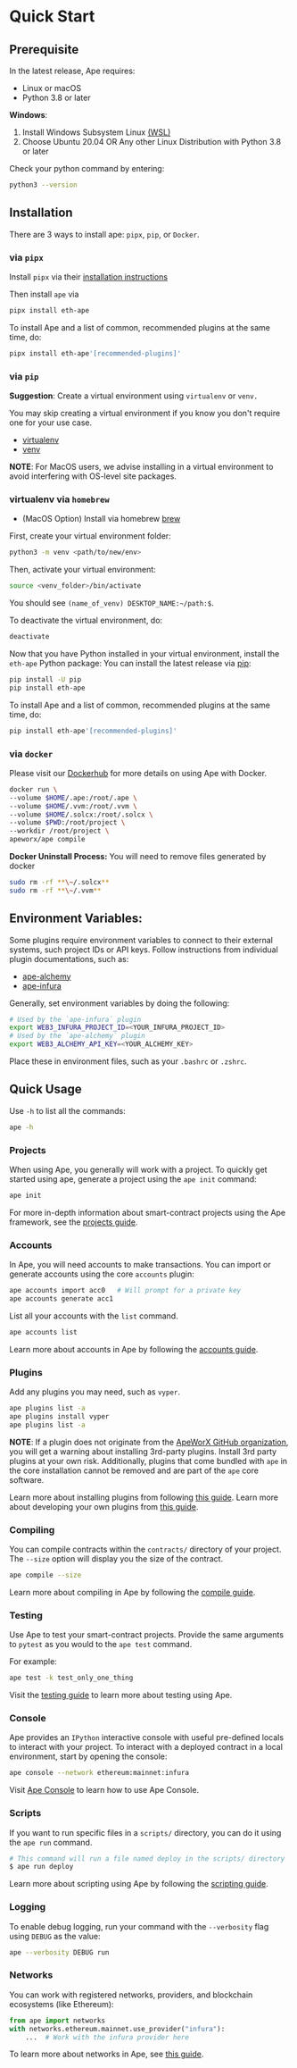# Quick Start

## Prerequisite

In the latest release, Ape requires:

- Linux or macOS
- Python 3.8 or later

**Windows**:

1. Install Windows Subsystem Linux
   [(WSL)](https://docs.microsoft.com/en-us/windows/wsl/install)
2. Choose Ubuntu 20.04 OR Any other Linux Distribution with Python
   3.8 or later

Check your python command by entering:

```bash
python3 --version
```

## Installation

There are 3 ways to install ape: `pipx`, `pip`, or `Docker`.

### via `pipx`

Install `pipx` via their [installation instructions](https://pypa.github.io/pipx/)

Then install `ape` via

```bash
pipx install eth-ape
```

To install Ape and a list of common, recommended plugins at the same time, do:

```bash
pipx install eth-ape'[recommended-plugins]'
```

### via `pip`

**Suggestion**: Create a virtual environment using `virtualenv` or `venv.`

You may skip creating a virtual environment if you know you don't require one for your use case.

- [virtualenv](https://pypi.org/project/virtualenv/)
- [venv](https://docs.python.org/3/library/venv.html)

**NOTE**: For MacOS users, we advise installing in a virtual environment to avoid interfering with OS-level site packages.

### virtualenv via `homebrew`

- (MacOS Option) Install via homebrew [brew](https://formulae.brew.sh/formula/virtualenv)

First, create your virtual environment folder:

```bash
python3 -m venv <path/to/new/env>
```

Then, activate your virtual environment:

```bash
source <venv_folder>/bin/activate
```

You should see `(name_of_venv) DESKTOP_NAME:~/path:$`.

To deactivate the virtual environment, do:

```bash
deactivate
```

Now that you have Python installed in your virtual environment, install the `eth-ape` Python package:
You can install the latest release via [pip](https://pypi.org/project/pip/):

```bash
pip install -U pip
pip install eth-ape
```

To install Ape and a list of common, recommended plugins at the same time, do:

```bash
pip install eth-ape'[recommended-plugins]'
```

### via `docker`

Please visit our [Dockerhub](https://hub.docker.com/repository/docker/apeworx/ape) for more details on using Ape with Docker.

```bash
docker run \
--volume $HOME/.ape:/root/.ape \
--volume $HOME/.vvm:/root/.vvm \
--volume $HOME/.solcx:/root/.solcx \
--volume $PWD:/root/project \
--workdir /root/project \
apeworx/ape compile
```

**Docker Uninstall Process:** You will need to remove files generated by docker

```bash
sudo rm -rf **\~/.solcx**
sudo rm -rf **\~/.vvm**
```

## Environment Variables:

Some plugins require environment variables to connect to their external systems, such project IDs or API keys.
Follow instructions from individual plugin documentations, such as:

- [ape-alchemy](https://github.com/ApeWorX/ape-alchemy/blob/main/README.md#quick-usage)
- [ape-infura](https://github.com/ApeWorX/ape-infura#readme)

Generally, set environment variables by doing the following:

```bash
# Used by the `ape-infura` plugin
export WEB3_INFURA_PROJECT_ID=<YOUR_INFURA_PROJECT_ID>
# Used by the `ape-alchemy` plugin
export WEB3_ALCHEMY_API_KEY=<YOUR_ALCHEMY_KEY>
```

Place these in environment files, such as your `.bashrc` or `.zshrc`.

## Quick Usage

Use `-h` to list all the commands:

```bash
ape -h
```

### Projects

When using Ape, you generally will work with a project.
To quickly get started using ape, generate a project using the `ape init` command:

```bash
ape init
```

For more in-depth information about smart-contract projects using the Ape framework, see the [projects guide](https://docs.apeworx.io/ape/stable/userguides/projects.html).

### Accounts

In Ape, you will need accounts to make transactions.
You can import or generate accounts using the core `accounts` plugin:

```bash
ape accounts import acc0   # Will prompt for a private key
ape accounts generate acc1
```

List all your accounts with the `list` command.

```bash
ape accounts list
```

Learn more about accounts in Ape by following the [accounts guide](https://docs.apeworx.io/ape/stable/userguides/accounts.html).

### Plugins

Add any plugins you may need, such as `vyper`.

```bash
ape plugins list -a
ape plugins install vyper
ape plugins list -a
```

**NOTE**: If a plugin does not originate from the [ApeWorX GitHub organization](https://github.com/ApeWorX?q=ape&type=all), you will get a warning about installing 3rd-party plugins.
Install 3rd party plugins at your own risk.
Additionally, plugins that come bundled with `ape` in the core installation cannot be removed and are part of the `ape` core software.

Learn more about installing plugins from following [this guide](https://docs.apeworx.io/ape/stable/userguides/installing_plugins.html).
Learn more about developing your own plugins from [this guide](https://docs.apeworx.io/ape/stable/userguides/projects.html).

### Compiling

You can compile contracts within the `contracts/` directory of your project.
The `--size` option will display you the size of the contract.

```bash
ape compile --size
```

Learn more about compiling in Ape by following the [compile guide](https://docs.apeworx.io/ape/stable/userguides/compile.html).

### Testing

Use Ape to test your smart-contract projects.
Provide the same arguments to `pytest` as you would to the `ape test` command.

For example:

```bash
ape test -k test_only_one_thing
```

Visit the [testing guide](https://docs.apeworx.io/ape/stable/userguides/testing.html) to learn more about testing using Ape.

### Console

Ape provides an `IPython` interactive console with useful pre-defined locals to interact with your project.
To interact with a deployed contract in a local environment, start by opening the console:

```bash
ape console --network ethereum:mainnet:infura
```

Visit [Ape Console](https://docs.apeworx.io/ape/stable/commands/console.html) to learn how to use Ape Console.

### Scripts

If you want to run specific files in a `scripts/` directory, you can do it using the `ape run` command.

```bash
# This command will run a file named deploy in the scripts/ directory
$ ape run deploy
```

Learn more about scripting using Ape by following the [scripting guide](https://docs.apeworx.io/ape/stable/userguides/scripts.html).

### Logging

To enable debug logging, run your command with the `--verbosity` flag using `DEBUG` as the value:

```bash
ape --verbosity DEBUG run
```

### Networks

You can work with registered networks, providers, and blockchain ecosystems (like Ethereum):

```python
from ape import networks
with networks.ethereum.mainnet.use_provider("infura"):
    ...  # Work with the infura provider here
```

To learn more about networks in Ape, see [this guide](https://docs.apeworx.io/ape/stable/commands/networks.html).
